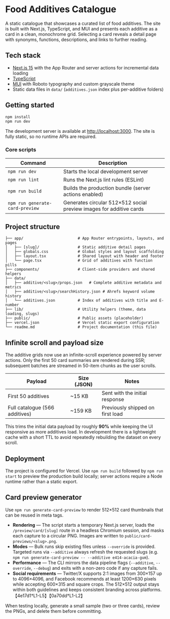 # Food Additives Catalogue

A static catalogue that showcases a curated list of food additives. The site is built with Next.js, TypeScript, and MUI and presents each additive as a card in a clean, monochrome grid. Selecting a card reveals a detail page with synonyms, functions, descriptions, and links to further reading.

## Tech stack

- [Next.js 15](https://nextjs.org/) with the App Router and server actions for incremental data loading
- [TypeScript](https://www.typescriptlang.org/)
- [MUI](https://mui.com/material-ui/) with Roboto typography and custom grayscale theme
- Static data files in `data/` (`additives.json` index plus per-additive folders)

## Getting started

```bash
npm install
npm run dev
```

The development server is available at [http://localhost:3000](http://localhost:3000). The site is fully static, so no runtime APIs are required.

### Core scripts

| Command        | Description                                      |
| -------------- | ------------------------------------------------ |
| `npm run dev`  | Starts the local development server              |
| `npm run lint` | Runs the Next.js lint rules (ESLint)             |
| `npm run build`| Builds the production bundle (server actions enabled) |
| `npm run generate-card-preview` | Generates circular 512×512 social preview images for additive cards |

## Project structure

```text
├── app/                        # App Router entrypoints, layouts, and pages
│   ├── [slug]/                 # Static additive detail pages
│   ├── globals.css             # Global styles and layout scaffolding
│   ├── layout.tsx              # Shared layout with header and footer
│   └── page.tsx                # Grid of additives with function pills
├── components/                 # Client-side providers and shared helpers
├── data/
│   ├── additive/<slug>/props.json   # Complete additive metadata and metrics
│   ├── additive/<slug>/searchHistory.json # Ahrefs keyword volume history
│   └── additives.json          # Index of additives with title and E-number
├── lib/                        # Utility helpers (theme, data loading, slugs)
├── public/                     # Public assets (placeholder)
├── vercel.json                 # Vercel static export configuration
└── readme.md                   # Project documentation (this file)
```

## Infinite scroll and payload size

The additive grids now use an infinite-scroll experience powered by server actions. Only the first 50 card summaries are rendered during SSR; subsequent batches are streamed in 50-item chunks as the user scrolls.

| Payload | Size (JSON) | Notes |
| ------- | ----------- | ----- |
| First 50 additives | ~15 KB | Sent with the initial response |
| Full catalogue (566 additives) | ~159 KB | Previously shipped on first load |

This trims the initial data payload by roughly **90%** while keeping the UI responsive as more additives load. In development there is a lightweight cache with a short TTL to avoid repeatedly rebuilding the dataset on every scroll.

## Deployment

The project is configured for Vercel. Use `npm run build` followed by `npm run start` to preview the production build locally; server actions require a Node runtime rather than a static export.

## Card preview generator

Use `npm run generate-card-preview` to render 512×512 card thumbnails that can be reused in meta tags.

- **Rendering** — The script starts a temporary Next.js server, loads the `/preview/card/[slug]` route in a headless Chromium session, and masks each capture to a circular PNG. Images are written to `public/card-previews/<slug>.png`.
- **Modes** — Bulk runs skip existing files unless `--override` is provided. Targeted runs via `--additive` always refresh the requested slugs (e.g. `npm run generate-card-preview -- --additive e414-acacia-gum`).
- **Performance** — The CLI mirrors the data pipeline flags (`--additive`, `--override`, `--debug`) and exits with a non-zero code if any capture fails.
- **Social requirements** — Twitter/X supports 2:1 images from 300×157 up to 4096×4096, and Facebook recommends at least 1200×630 pixels while accepting 600×315 and square crops. The 512×512 output stays within both guidelines and keeps consistent branding across platforms.【4e17d1†L1-L5】【0a70dd†L1-L2】

When testing locally, generate a small sample (two or three cards), review the PNGs, and delete them before committing.
